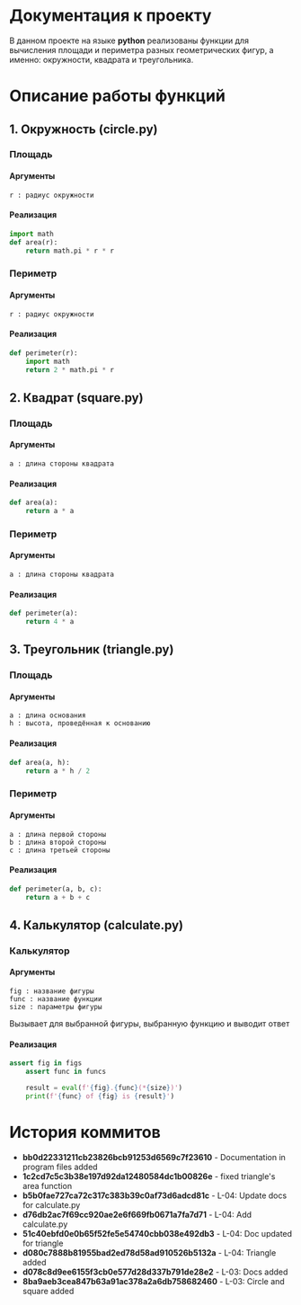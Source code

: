 # Документация к проекту
В данном проекте на языке **python** реализованы функции для вычисления площади и периметра разных геометрических фигур, а именно: окружности, квадрата и треугольника.

# Описание работы функций
## 1. Окружность (circle.py)
### Площадь
#### Аргументы
```
r : радиус окружности
```
#### Реализация
```python
import math
def area(r):
    return math.pi * r * r 
```
### Периметр
#### Аргументы
```
r : радиус окружности
```
#### Реализация
```python
def perimeter(r):
    import math
    return 2 * math.pi * r 
```
## 2. Квадрат (square.py)
### Площадь
#### Аргументы
```
a : длина стороны квадрата
```
#### Реализация
```python
def area(a): 
    return a * a
```
### Периметр
#### Аргументы
```
a : длина стороны квадрата
```
#### Реализация
```python
def perimeter(a): 
    return 4 * a
```
## 3. Треугольник (triangle.py)
### Площадь
#### Аргументы
```
a : длина основания
h : высота, проведённая к основанию
```
#### Реализация
```python
def area(a, h): 
    return a * h / 2 
```
### Периметр
#### Аргументы
```
a : длина первой стороны
b : длина второй стороны
c : длина третьей стороны
```
#### Реализация
```python
def perimeter(a, b, c): 
	return a + b + c
```
## 4. Калькулятор (calculate.py)
### Калькулятор
#### Аргументы
```
fig : название фигуры
func : название функции
size : параметры фигуры
```
Вызывает для выбранной фигуры, выбранную функцию и выводит ответ
#### Реализация
```python
assert fig in figs
	assert func in funcs

	result = eval(f'{fig}.{func}(*{size})')
	print(f'{func} of {fig} is {result}')
```  

# История коммитов
+ **bb0d22331211cb23826bcb91253d6569c7f23610** - Documentation in program files added
+ **1c2cd7c5c3b38e197d92da12480584dc1b00826e** - fixed triangle's area function
+ **b5b0fae727ca72c317c383b39c0af73d6adcd81c** - L-04: Update docs for calculate.py
+ **d76db2ac7f69cc920ae2e6f669fb0671a7fa7d71** - L-04: Add calculate.py
+ **51c40ebfd0e0b65f52fe5e54740cbb038e492db3** - L-04: Doc updated for triangle
+ **d080c7888b81955bad2ed78d58ad910526b5132a** - L-04: Triangle added
+ **d078c8d9ee6155f3cb0e577d28d337b791de28e2** - L-03: Docs added
+ **8ba9aeb3cea847b63a91ac378a2a6db758682460** - L-03: Circle and square added
